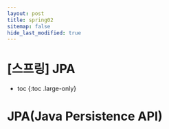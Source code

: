 ```yaml
---
layout: post
title: spring02
sitemap: false
hide_last_modified: true
---
```

# [스프링] JPA

* toc
{:toc .large-only}

# JPA(Java Persistence API)

